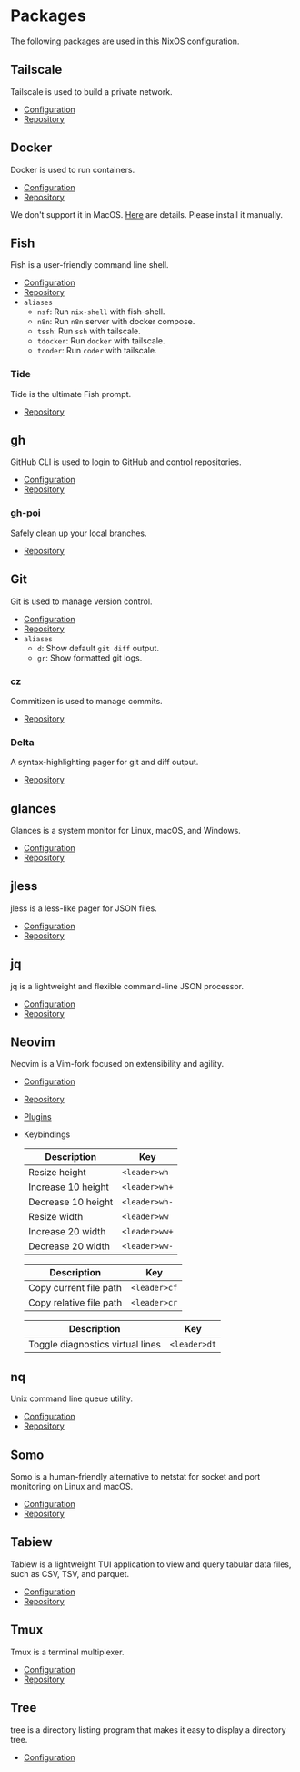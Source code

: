 # Packages

The following packages are used in this NixOS configuration.

## Tailscale

Tailscale is used to build a private network.

- [Configuration](../nixos/tailscale.nix)
- [Repository](https://github.com/tailscale/tailscale)

## Docker

Docker is used to run containers.

- [Configuration](../nixos/docker.nix)
- [Repository](https://github.com/docker/cli)

We don't support it in MacOS. [Here](https://github.com/nix-darwin/nix-darwin/issues/112) are details.
Please install it manually.

## Fish

Fish is a user-friendly command line shell.

- [Configuration](../home-manager/fish.nix)
- [Repository](https://github.com/fish-shell/fish-shell)
- `aliases`
    - `nsf`: Run `nix-shell` with fish-shell.
    - `n8n`: Run `n8n` server with docker compose.
    - `tssh`: Run `ssh` with tailscale.
    - `tdocker`: Run `docker` with tailscale.
    - `tcoder`: Run `coder` with tailscale.

### Tide

Tide is the ultimate Fish prompt.

- [Repository](https://github.com/IlanCosman/tide)

## gh

GitHub CLI is used to login to GitHub and control repositories.

- [Configuration](../home-manager/gh.nix)
- [Repository](https://github.com/cli/cli)

### gh-poi

Safely clean up your local branches.

- [Repository](https://github.com/seachicken/gh-poi)

## Git

Git is used to manage version control.

- [Configuration](../home-manager/git.nix)
- [Repository](https://github.com/git/git)
- `aliases`
    - `d`: Show default `git diff` output.
    - `gr`: Show formatted git logs.

### cz

Commitizen is used to manage commits.

- [Repository](https://github.com/commitizen-tools/commitizen)

### Delta

A syntax-highlighting pager for git and diff output.

- [Repository](https://github.com/dandavison/delta)

## glances

Glances is a system monitor for Linux, macOS, and Windows.

- [Configuration](../home-manager/glances.nix)
- [Repository](https://github.com/nicolargo/glances)

## jless

jless is a less-like pager for JSON files.

- [Configuration](../home-manager/jless.nix)
- [Repository](https://github.com/PaulJuliusMartinez/jless)

## jq

jq is a lightweight and flexible command-line JSON processor.

- [Configuration](../home-manager/jq.nix)
- [Repository](https://github.com/stedolan/jq)

## Neovim

Neovim is a Vim-fork focused on extensibility and agility.

- [Configuration](../home-manager/neovim/default.nix)
- [Repository](https://github.com/neovim/neovim)
- [Plugins](./NEOVIM.md)
- Keybindings

    | Description        | Key           |
    | ---                | ---           |
    | Resize height      | `<leader>wh`  |
    | Increase 10 height | `<leader>wh+` |
    | Decrease 10 height | `<leader>wh-` |
    | Resize width       | `<leader>ww`  |
    | Increase 20 width  | `<leader>ww+` |
    | Decrease 20 width  | `<leader>ww-` |

    | Description             | Key          |
    | ---                     | ---          |
    | Copy current file path  | `<leader>cf` |
    | Copy relative file path | `<leader>cr` |

    | Description                      | Key          |
    | ---                              | ---          |
    | Toggle diagnostics virtual lines | `<leader>dt` |

## nq

Unix command line queue utility.

- [Configuration](../home-manager/nq.nix)
- [Repository](https://github.com/leahneukirchen/nq)

## Somo

Somo is a human-friendly alternative to netstat for socket and port monitoring on Linux and macOS.

- [Configuration](../home-manager/somo.nix)
- [Repository](https://github.com/theopfr/somo)

## Tabiew

Tabiew is a lightweight TUI application to view and query tabular data files, such as CSV, TSV, and parquet.

- [Configuration](../home-manager/tabiew.nix)
- [Repository](https://github.com/shshemi/tabiew)

## Tmux

Tmux is a terminal multiplexer.

- [Configuration](../home-manager/tmux.nix)
- [Repository](https://github.com/tmux/tmux)

## Tree

tree is a directory listing program that makes it easy to display a directory tree.

- [Configuration](../home-manager/tree.nix)

